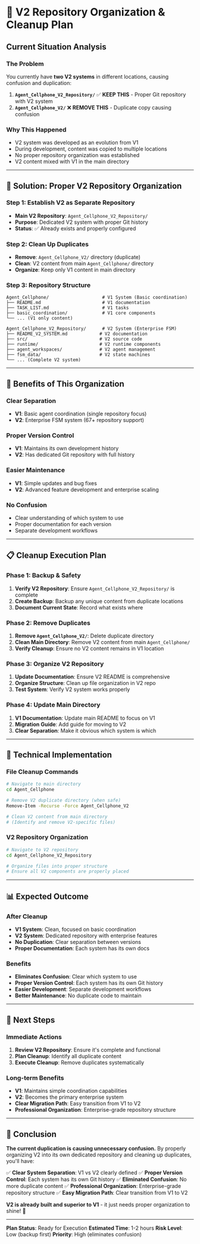 # 🧹 V2 Repository Organization & Cleanup Plan

## **Current Situation Analysis**

### **The Problem**
You currently have **two V2 systems** in different locations, causing confusion and duplication:

1. **`Agent_Cellphone_V2_Repository/`** ✅ **KEEP THIS** - Proper Git repository with V2 system
2. **`Agent_Cellphone_V2/`** ❌ **REMOVE THIS** - Duplicate copy causing confusion

### **Why This Happened**
- V2 system was developed as an evolution from V1
- During development, content was copied to multiple locations
- No proper repository organization was established
- V2 content mixed with V1 in the main directory

---

## 🎯 **Solution: Proper V2 Repository Organization**

### **Step 1: Establish V2 as Separate Repository**
- **Main V2 Repository**: `Agent_Cellphone_V2_Repository/`
- **Purpose**: Dedicated V2 system with proper Git history
- **Status**: ✅ Already exists and properly configured

### **Step 2: Clean Up Duplicates**
- **Remove**: `Agent_Cellphone_V2/` directory (duplicate)
- **Clean**: V2 content from main `Agent_Cellphone/` directory
- **Organize**: Keep only V1 content in main directory

### **Step 3: Repository Structure**
```
Agent_Cellphone/                    # V1 System (Basic coordination)
├── README.md                       # V1 documentation
├── TASK_LIST.md                    # V1 tasks
├── basic_coordination/             # V1 core components
└── ... (V1 only content)

Agent_Cellphone_V2_Repository/      # V2 System (Enterprise FSM)
├── README_V2_SYSTEM.md            # V2 documentation
├── src/                           # V2 source code
├── runtime/                       # V2 runtime components
├── agent_workspaces/              # V2 agent management
├── fsm_data/                      # V2 state machines
└── ... (Complete V2 system)
```

---

## 🚀 **Benefits of This Organization**

### **Clear Separation**
- **V1**: Basic agent coordination (single repository focus)
- **V2**: Enterprise FSM system (67+ repository support)

### **Proper Version Control**
- **V1**: Maintains its own development history
- **V2**: Has dedicated Git repository with full history

### **Easier Maintenance**
- **V1**: Simple updates and bug fixes
- **V2**: Advanced feature development and enterprise scaling

### **No Confusion**
- Clear understanding of which system to use
- Proper documentation for each version
- Separate development workflows

---

## 📋 **Cleanup Execution Plan**

### **Phase 1: Backup & Safety**
1. **Verify V2 Repository**: Ensure `Agent_Cellphone_V2_Repository/` is complete
2. **Create Backup**: Backup any unique content from duplicate locations
3. **Document Current State**: Record what exists where

### **Phase 2: Remove Duplicates**
1. **Remove `Agent_Cellphone_V2/`**: Delete duplicate directory
2. **Clean Main Directory**: Remove V2 content from main `Agent_Cellphone/`
3. **Verify Cleanup**: Ensure no V2 content remains in V1 location

### **Phase 3: Organize V2 Repository**
1. **Update Documentation**: Ensure V2 README is comprehensive
2. **Organize Structure**: Clean up file organization in V2 repo
3. **Test System**: Verify V2 system works properly

### **Phase 4: Update Main Directory**
1. **V1 Documentation**: Update main README to focus on V1
2. **Migration Guide**: Add guide for moving to V2
3. **Clear Separation**: Make it obvious which system is which

---

## 🔧 **Technical Implementation**

### **File Cleanup Commands**
```bash
# Navigate to main directory
cd Agent_Cellphone

# Remove V2 duplicate directory (when safe)
Remove-Item -Recurse -Force Agent_Cellphone_V2

# Clean V2 content from main directory
# (Identify and remove V2-specific files)
```

### **V2 Repository Organization**
```bash
# Navigate to V2 repository
cd Agent_Cellphone_V2_Repository

# Organize files into proper structure
# Ensure all V2 components are properly placed
```

---

## 📊 **Expected Outcome**

### **After Cleanup**
- **V1 System**: Clean, focused on basic coordination
- **V2 System**: Dedicated repository with enterprise features
- **No Duplication**: Clear separation between versions
- **Proper Documentation**: Each system has its own docs

### **Benefits**
- **Eliminates Confusion**: Clear which system to use
- **Proper Version Control**: Each system has its own Git history
- **Easier Development**: Separate development workflows
- **Better Maintenance**: No duplicate code to maintain

---

## 🎯 **Next Steps**

### **Immediate Actions**
1. **Review V2 Repository**: Ensure it's complete and functional
2. **Plan Cleanup**: Identify all duplicate content
3. **Execute Cleanup**: Remove duplicates systematically

### **Long-term Benefits**
- **V1**: Maintains simple coordination capabilities
- **V2**: Becomes the primary enterprise system
- **Clear Migration Path**: Easy transition from V1 to V2
- **Professional Organization**: Enterprise-grade repository structure

---

## 📝 **Conclusion**

**The current duplication is causing unnecessary confusion.** By properly organizing V2 into its own dedicated repository and cleaning up duplicates, you'll have:

✅ **Clear System Separation**: V1 vs V2 clearly defined
✅ **Proper Version Control**: Each system has its own Git history
✅ **Eliminated Confusion**: No more duplicate content
✅ **Professional Organization**: Enterprise-grade repository structure
✅ **Easy Migration Path**: Clear transition from V1 to V2

**V2 is already built and superior to V1** - it just needs proper organization to shine! 🚀

---

**Plan Status**: Ready for Execution
**Estimated Time**: 1-2 hours
**Risk Level**: Low (backup first)
**Priority**: High (eliminates confusion)
